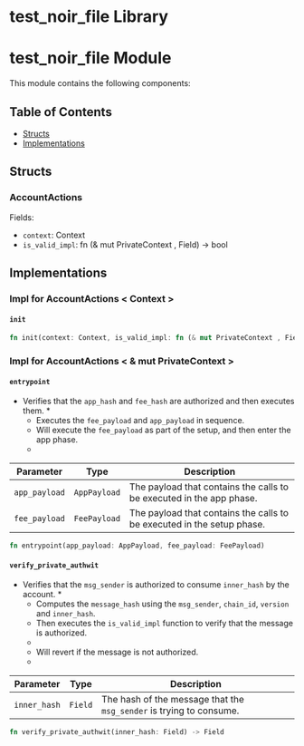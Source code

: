 # test_noir_file Library

# test_noir_file Module

This module contains the following components:

## Table of Contents
- [Structs](#structs)
- [Implementations](#implementations)

## Structs

### AccountActions

Fields:
- `context`: Context
- `is_valid_impl`: fn (& mut PrivateContext , Field) -> bool

## Implementations

### Impl for AccountActions < Context >

#### `init`



```rust
fn init(context: Context, is_valid_impl: fn (& mut PrivateContext , Field) -> bool) -> Self
```

### Impl for AccountActions < & mut PrivateContext >

#### `entrypoint`

* Verifies that the `app_hash` and `fee_hash` are authorized and then executes them.
     * 
     * Executes the `fee_payload` and `app_payload` in sequence.
     * Will execute the `fee_payload` as part of the setup, and then enter the app phase.
     *

| Parameter | Type | Description |
|-----------|------|-------------|
| `app_payload` | `AppPayload` | The payload that contains the calls to be executed in the app phase. |
| `fee_payload` | `FeePayload` | The payload that contains the calls to be executed in the setup phase. |

```rust
fn entrypoint(app_payload: AppPayload, fee_payload: FeePayload)
```

#### `verify_private_authwit`

* Verifies that the `msg_sender` is authorized to consume `inner_hash` by the account.
     * 
     * Computes the `message_hash` using the `msg_sender`, `chain_id`, `version` and `inner_hash`.
     * Then executes the `is_valid_impl` function to verify that the message is authorized.
     * 
     * Will revert if the message is not authorized. 
     *

| Parameter | Type | Description |
|-----------|------|-------------|
| `inner_hash` | `Field` | The hash of the message that the `msg_sender` is trying to consume. |

```rust
fn verify_private_authwit(inner_hash: Field) -> Field
```

